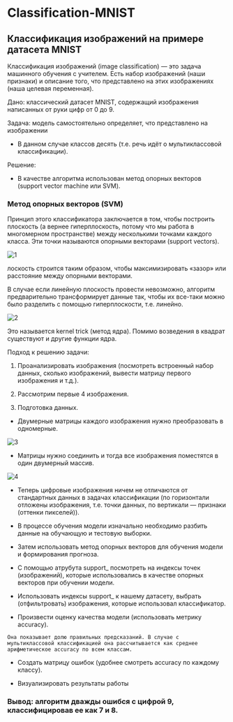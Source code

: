 # Classification-MNIST

## Классификация изображений на примере датасета MNIST

Классификация изображений (image classification) — это задача машинного обучения с учителем.  Есть набор изображений 
(наши признаки) и описание того, что представлено на этих изображениях (наша целевая переменная).

Дано: классический датасет MNIST, содержащий изображения написанных от руки цифр от 0 до 9.

Задача: модель самостоятельно определяет, что представлено на изображении

- В данном случае классов десять (т.е. речь идёт о мультиклассовой классификации).

Решение: 

- В качестве алгоритма использован метод опорных векторов (support vector machine или SVM).

### Метод опорных векторов (SVM)

Принцип этого классификатора заключается в том, чтобы построить плоскость (а вернее гиперплоскость, потому что мы работа в многомерном пространстве) 
между несколькими точками каждого класса. Эти точки называются опорными векторами (support vectors).

![1](https://www.dmitrymakarov.ru/wp-content/uploads/2021/09/svm-p-600x541.jpg)

лоскость строится таким образом, чтобы максимизировать «зазор» или расстояние между опорными векторами.

В случае если линейную плоскость провести невозможно, алгоритм предварительно трансформирует данные так, 
чтобы их все-таки можно было разделить с помощью гиперплоскости, т.е. линейно.

![2](https://www.dmitrymakarov.ru/wp-content/uploads/2021/09/kernel-1024x472.jpg)

Это называется kernel trick (метод ядра). Помимо возведения в квадрат существуют и другие функции ядра.

Подход к решению задачи:

1) Проанализировать изображения (посмотреть встроенный набор данных, сколько изображений, вывести матрицу первого изображения и т.д.).

2) Рассмотрим первые 4 изображения. 

3) Подготовка данных.

- Двумерные матрицы каждого изображения нужно преобразовать в одномерные.

![3](https://www.dmitrymakarov.ru/wp-content/uploads/2021/09/flatten-one-1024x382.jpg)

- Матрицы нужно соединить и тогда все изображения поместятся в один двумерный массив.

![4](https://www.dmitrymakarov.ru/wp-content/uploads/2021/09/flatten-4-1024x523.jpg)

- Теперь цифровые изображения ничем не отличаются от стандартных данных в задачах классификации (по горизонтали отложены изображения, т.е. 
точки данных, по вертикали — признаки (оттенки пикселей)).

- В процессе обучения модели изначально необходимо разбить данные на обучающую и тестовую выборки.

- Затем использовать метод опорных векторов для обучения модели и формирования прогноза.

- С помощью атрубута support_ посмотреть на индексы точек (изображений), которые использовались в качестве опорных векторов при обучении модели.

- Использовать индексы support_ к нашему датасету, выбрать (отфильтровать) изображения, которые использовал классификатор.

- Произвести оценку качества модели (использовать метрику accuracy).

```
Она показывает долю правильных предсказаний. В случае с мультиклассовой классификацией она рассчитывается как среднее арифметическое accuracy по всем классам.
```

- Создать матрицу ошибок (удобнее смотреть аccuracy по каждому классу).

- Визуализировать результаты работы

### Вывод: алгоритм дважды ошибся с цифрой 9, классифицировав ее как 7 и 8.
